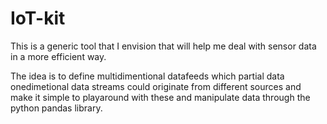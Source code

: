 IoT-kit
===================

This is a generic tool that I envision that will help me deal with sensor data in a more efficient way. 

The idea is to define multidimentional datafeeds which partial data onedimetional data streams could originate from different sources and make it simple to playaround with these and manipulate data through the python pandas library. 


